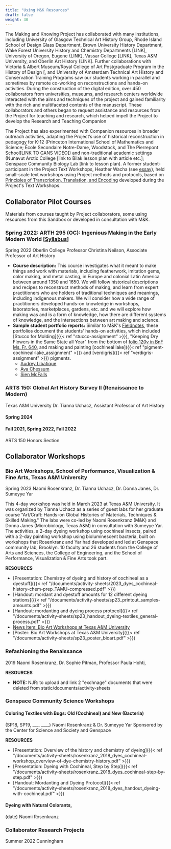 ```yaml
---
title: "Using M&K Resources"
draft: false
weight: 30
---
```


The Making and Knowing Project has collaborated with many institutions, including University of Glasgow Technical Art History Group, Rhode Island School of Design Glass Department, Brown University History Department, Wake Forest University History and Chemistry Departments [LINK], University of Oregon, Eugene {LINK], Vassar College [LINK], Texas A&M University, and Oberlin Art History {LINK]. Further collaborations with Victoria & Albert Museum/Royal College of Art Postgraduate Program in the History of Design [, and University of Amsterdam Technical Art History and Conservation Training Programs saw our students working in parallel and sometimes by remote co-working on reconstructions and hands-on activities. During the construction of the digital edition, over 450 collaborators from universities, museums, and research centers worldwide interacted with the aims and techniques of the project and gained familiarity with the rich and multifaceted contents of the manuscript. These collaborators and others began to request assistance and resources from the Project for teaching and research, which helped impell the Project to develop the Research and Teaching Companion

The Project has also experimented with Companion resources in broader outreach activities, adapting the Project’s use of historical reconstruction in pedagogy for K-12 (Princeton International School of Mathematics and Science; École Secondaire Notre-Dame, Woodstock, and The Pierrepont School[LINK TO GANS VIDEO]) and non-traditional academic settings (Nunavut Arctic College [link to Bilak lesson plan with article etc.]; Genspace Community Biology Lab [link to lesson plan). A former student-participant in the Project Text Workshops, Heather Wacha (see [essay](https://edition-staging.makingandknowing.org/#/essays/ann_318_ie_19)), held small-scale text workshops using Project methods and protocols, based on [Principles of Transcription, Translation, and Encoding](https://edition640.makingandknowing.org/#/content/resources) developed during the Project's Text Workshops. 

## Collaborator Pilot Courses
Materials from courses taught by Project collaborators, some using resources from this Sandbox or developed in consultation with M&K.

### Spring 2022: ARTH 295 (OC): Ingenious Making in the Early Modern World \[[Syllabus](https://docs.google.com/document/d/e/2PACX-1vQbugAa655DEXQrOFr0M29BK_MCLZEDPdQm8QlQl1M4qkU1Igx9FcP1NkHONbiveQ/pub)\]

Spring 2022
Oberlin College
Professor Christina Neilson, Associate Professor of Art History
- **Course description:** This course investigates what it meant to make things and work with materials, including featherwork, imitation gems, color making, and metal casting, in Europe and colonial Latin America between around 1350 and 1650. We will follow historical descriptions and recipes to reconstruct methods of making, and learn from expert practitioners who are holders of traditional techniques and meanings, including indigenous makers. We will consider how a wide range of practitioners developed hands-on knowledge in workshops, laboratories, marketplaces, gardens, etc. and we will explore how making was and is a form of knowledge, how there are different systems of knowledge, and the intersections between art making and science.
- **Sample student portfolio reports:**
Similar to M&K's [Fieldnotes](https://fieldnotes.makingandknowing.org/), these portfolios document the students' hands-on activities, which included [Stucco for Molding]({{< ref "stucco-assignment" >}}), "Keeping Dry Flowers in the Same State all Year" from the bottom of [folio 120v in BnF Ms. Fr. 640](https://edition640.makingandknowing.org/#/folios/120v/f/120v/tl), and making and painting [cochineal lake]({{< ref "pigment-cochineal-lake_assignment" >}}) and [verdigris]({{< ref "verdigris-assignment" >}}) pigments.
     - [Audrey Libatique](https://oberlin.digication.com/audrey-libatique-ingenious-making/home)
     - [Ava Chessum](https://oberlin.digication.com/audrey-libatique-ingenious-making/home)
     - [Sien McFalls](https://oberlin.digication.com/sien-mcfalls-journal-arth295/home)

### ARTS 150: Global Art History Survey II (Renaissance to Modern)
Texas A&M University
Dr. Tianna Uchacz, Assistant Professor of Art History
#### Spring 2024

#### Fall 2021, Spring 2022, Fall 2022
ARTS 150 Honors Section



## Collaborator Workshops

### Bio Art Workshops, School of Performance, Visualization & Fine Arts, Texas A&M University
Spring 2023
Naomi Rosenkranz, Dr. Tianna Uchacz, Dr. Donna Janes, Dr. Sumeyye Yar

This 4-day workshop was held in March 2023 at Texas A&M University. It was organized by Tianna Uchacz as a series of guest labs for her graduate course "Art/Craft: Hands-on Global Histories of Materials, Techniques & Skilled Making." The labs were co-led by Naomi Rosenkranz (M&K) and Donna Janes (Microbiology, Texas A&M) in consultation with Sumeyye Yar. The activities, a 2-day dyeing workshop using cochineal insects, paired with a 2-day painting workshop using bioluminescent bacteria, built on workshops that Rosenkranz and Yar had developed and led at Genspace community lab, Brooklyn. 10 faculty and 26 students from the College of Arts and Sciences, the College of Engineering, and the School of Performance, Visualization & Fine Arts took part.

**RESOURCES**
- [Presentation: Chemistry of dyeing and history of cochineal as a dyestuff]({{< ref "/documents/activity-sheets/2023_dyes_cochineal-history-chem-prep_TAMU-compressed.pdf" >}})
- [Handout: mordant and dyestuff amounts for 12 different dyeing stations]({{< ref "/documents/activity-sheets/sp23_printout_samples-amounts.pdf" >}})
- [Handout: mordanting and dyeing process protocol]({{< ref "/documents/activity-sheets/sp23_handout_dyeing-textiles_general-process.pdf" >}})
- [News Item: Bio Art Workshops at Texas A&M University](https://pvfa.tamu.edu/news/2023/03/20/bio-art-workshops-to-show-creative-process-using-cochineal-insects-bacteria/)
- [Poster: Bio Art Workshops at Texas A&M University]({{< ref "/documents/activity-sheets/sp23_poster_bioart.pdf" >}})


### Refashioning the Renaissance
2019
Naomi Rosenkranz, Dr. Sophie Pitman, Professor Paula Hohti, 

**RESOURCES**
- **NOTE:** NJR: to upload and link 2 "exchnage" documents that were deleted from static/documents/activity-sheets

### Genspace Community Science Workshops
#### Coloring Textiles with Bugs: Old (Cochineal) and New (Bacteria)
(SP18, SP19, ___, ____)
Naomi Rosenkranz & Dr. Sumeyye Yar
Sponsored by the Center for Science and Society and Genspace

**RESOURCES**
- [Presentation: Overview of the history and chemistry of dyeing]({{< ref "/documents/activity-sheets/rosenkranz_2018_dyes_cochineal-workshop_overview-of-dye-chemistry-history.pdf" >}})
- [Presentation: Dyeing with Cochineal, Step by Step]({{< ref "/documents/activity-sheets/rosenkranz_2018_dyes_cochineal-step-by-step.pdf" >}})
- [Handout: Mordanting and Dyeing Protocol]({{< ref "/documents/activity-sheets/rosenkranz_2018_dyes_handout_dyeing-with-cochineal.pdf" >}})


#### Dyeing with Natural Colorants, 
(date)
Naomi Rosenkranz

### Collaborator Research Projects
Summer 2022
Cunningham
